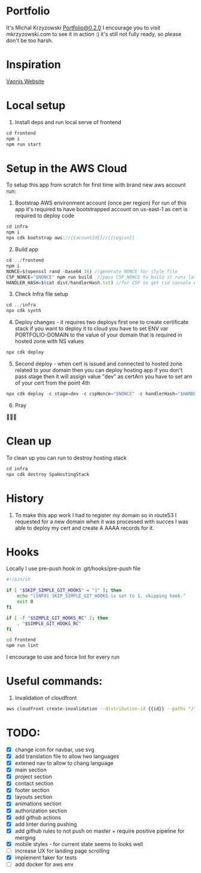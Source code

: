 # Portfolio

It's Michal Krzyzowski Portfolio@0.2.0
I encourage you to visit mkrzyzowski.com to see it in action :) it's still not fully ready, so please don't be too harsh.

# Inspiration

[Vaonis Website](https://vaonis.com/)

# Local setup

1. Install deps and run local serve of frontend

```ts
cd frontend
npm i
npm run start
```

# Setup in the AWS Cloud

To setup this app from scratch for first time with brand new aws account run:

1. Bootstrap AWS environment account (once per region)
   For run of this app it's required to have bootstrapped account on us-east-1 as cert is required to deploy code

```ts
cd infra
npm i
npx cdk bootstrap aws://{{acountId}}//{{region}}
```

2. Build app

```ts
cd ../frontend
npm i
NONCE=$(openssl rand -base64 16) //generate NONCE for style file
CSP_NONCE="$NONCE" npm run build  //pass CSP_NONCE to build it runs later postbuild script that adds this nonce value
HANDLER_HASH=$(cat dist/handlerHash.txt) //for CSP to get rid console error
```

3. Check Infra file setup

```ts
cd ../infra
npx cdk synth
```

4. Deploy changes - it requires two deploys first one to create certificate stack
   if you want to deploy it to cloud you have to set ENV var PORTFOLIO-DOMAIN to the value of your domain that is required in hosted zone with NS values

```ts
npx cdk deploy
```

5. Second deploy - when cert is issued and connected to hosted zone related to your domain then you can deploy hosting app
   if you don't pass stage then it will assign value "dev"
   as certArn you have to set arn of your cert from the point 4th

```ts
npx cdk deploy -c stage=dev -c cspNonce="$NONCE" -c handlerHash="$HANDLER_HASH" -c certArn=arn:aws:acm:us-east-1:{{accountId}}:certificate/xxxx  //if you want to deploy as pointed environment
```

6. Pray

🙏🙏🙏

# Clean up

To clean up you can run to destroy hosting stack

```ts
cd infra
npx cdk destroy SpaHostingStack
```

# History

1. To make this app work I had to register my domain so in route53 I requested for a new domain when it was processed with succes I was able to deploy my cert and create A AAAA records for it.

# Hooks

Locally I use pre-push hook in .git/hooks/pre-push file

```bash
#!/bin/sh

if [ "$SKIP_SIMPLE_GIT_HOOKS" = "1" ]; then
    echo "[INFO] SKIP_SIMPLE_GIT_HOOKS is set to 1, skipping hook."
    exit 0
fi

if [ -f "$SIMPLE_GIT_HOOKS_RC" ]; then
    . "$SIMPLE_GIT_HOOKS_RC"
fi

cd frontend
npm run lint
```

I encourage to use and force lint for every run

# Useful commands:

1. Invalidation of cloudfront

```bash
aws cloudfront create-invalidation --distribution-id {{id}} --paths "/*"
```

# TODO:

- [x] change icon for navbar, use svg
- [x] add translation file to allow two languages
- [x] extened nav to allow to chang language
- [x] main section
- [x] project section
- [x] contact section
- [x] footer section
- [x] layouts section
- [x] animations section
- [x] authorization section
- [x] add github actions
- [x] add linter during pushing
- [x] add github rules to not push on master + require positive pipeline for merging
- [x] mobile styles - for current state seems to looks well
- [ ] increase UX for landing page scrolling
- [x] implement faker for tests
- [ ] add docker for aws env
